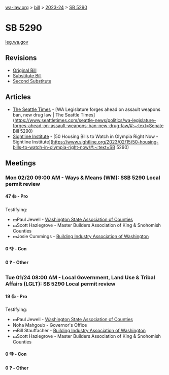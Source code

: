 [wa-law.org](/) > [bill](/bill/) > [2023-24](/bill/2023-24/) > [SB 5290](/bill/2023-24/sb/5290/)

# SB 5290
[leg.wa.gov](https://app.leg.wa.gov/billsummary?BillNumber=5290&Year=2023&Initiative=false)

## Revisions
* [Original Bill](1/)
* [Substitute Bill](S/)
* [Second Substitute](S2/)

## Articles
* [The Seattle Times](/org/the_seattle_times/) - [WA Legislature forges ahead on assault weapons ban, new drug law | The Seattle Times](https://www.seattletimes.com/seattle-news/politics/wa-legislature-forges-ahead-on-assault-weapons-ban-new-drug-law/#:~:text=Senate Bill 5290)
* [Sightline Institute](/org/sightline_institute/) - [50 Housing Bills to Watch in Olympia Right Now - Sightline Institute](https://www.sightline.org/2023/02/15/50-housing-bills-to-watch-in-olympia-right-now/#:~:text=SB 5290)

## Meetings
### Mon 02/20 09:00 AM - Ways & Means (WM): SSB 5290 Local permit review
#### 47 👍 - Pro
Testifying:
* 💵Paul Jewell - [Washington State Association of Counties](/org/washington_state_association_of_counties/)
* 💵Scott Hazlegrove - Master Builders Association of King & Snohomish Counties
* 💵Josie Cummings - [Building Industry Association of Washington](/org/building_industry_association_of_washington/)

#### 0 👎 - Con

#### 0 ❓ - Other

### Tue 01/24 08:00 AM - Local Government, Land Use & Tribal Affairs (LGLT): SB 5290 Local permit review
#### 19 👍 - Pro
Testifying:
* 💵Paul Jewell - [Washington State Association of Counties](/org/washington_state_association_of_counties/)
* Noha Mahgoub - Governor's Office
* 💵Bill Stauffacher - [Building Industry Association of Washington](/org/building_industry_association_of_washington/)
* 💵Scott Hazlegrove - Master Builders Association of King & Snohomish Counties

#### 0 👎 - Con

#### 0 ❓ - Other

